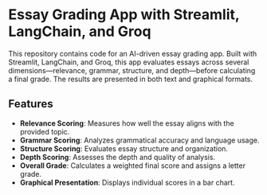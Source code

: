 # Essay Grading App with Streamlit, LangChain, and Groq

This repository contains code for an AI-driven essay grading app. Built with Streamlit, LangChain, and Groq, this app evaluates essays across several dimensions—relevance, grammar, structure, and depth—before calculating a final grade. The results are presented in both text and graphical formats.

## Features

- **Relevance Scoring**: Measures how well the essay aligns with the provided topic.
- **Grammar Scoring**: Analyzes grammatical accuracy and language usage.
- **Structure Scoring**: Evaluates essay structure and organization.
- **Depth Scoring**: Assesses the depth and quality of analysis.
- **Overall Grade**: Calculates a weighted final score and assigns a letter grade.
- **Graphical Presentation**: Displays individual scores in a bar chart.
